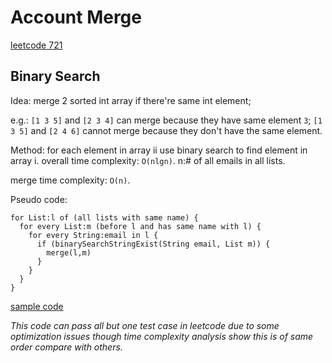 # Account Merge
[leetcode 721](https://leetcode.com/problems/accounts-merge/)

## Binary Search
Idea: merge 2 sorted int array if there're same int element;

e.g.: `[1 3 5]` and `[2 3 4]` can merge because they have same element `3`;
`[1 3 5]` and `[2 4 6]` cannot merge because they don't have the same element.

Method: for each element in array ii use binary search to find element in 
array i. overall  time complexity: `O(nlgn)`. n:# of all emails in all lists.


merge time complexity: `O(n)`.

Pseudo code:
```pseudo
for List:l of (all lists with same name) {
  for every List:m (before l and has same name with l) {
    for every String:email in l {
      if (binarySearchStringExist(String email, List m)) {  
        merge(l,m) 
      }
    }
  }
}
```
[sample code](https://github.com/jianghoy/Inspiring-Problems/blob/master/src/AccountMerge.java)

*This code can pass all but one test case in leetcode due to some optimization issues though time
complexity analysis show this is of same order compare with others.* 

